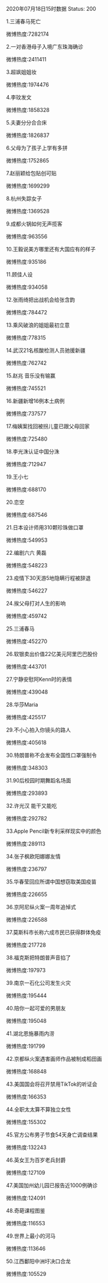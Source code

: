 2020年07月18日15时数据
Status: 200

1.三浦春马死亡

微博热度:7282174

2.一对香港母子入境广东珠海确诊

微博热度:2411411

3.超飒姐姐妆

微博热度:1974476

4.李玟发文

微博热度:1858328

5.夫妻分分合合床

微博热度:1826837

6.父母为了孩子上学有多拼

微博热度:1752865

7.赵丽颖给包贴创可贴

微博热度:1699299

8.杭州失踪女子

微博热度:1369528

9.成都火锅如何无声揽客

微博热度:963556

10.王毅说美方哪里还有大国应有的样子

微博热度:935186

11.顾佳人设

微博热度:934058

12.张雨绮把出战机会给张含韵

微博热度:784472

13.乘风破浪的姐姐最初立意

微博热度:778315

14.武汉21名核酸检测人员驰援新疆

微博热度:762742

15.赵兆 音乐没有输赢

微博热度:745521

16.新疆新增16例本土病例

微博热度:737577

17.梅姨案找回被拐儿童已跟父母回家

微博热度:725480

18.李光洙认证中国分洙

微博热度:712947

19.王小七

微博热度:688170

20.恋空

微博热度:687546

21.日本设计师用310颗珍珠做口罩

微博热度:549953

22.编剧六六 黄磊

微博热度:548223

23.疫情下30天游5地隐瞒行程被辞退

微博热度:546227

24.挨父母打对人生的影响

微博热度:459742

25.三浦春马

微博热度:452270

26.软银卖出价值22亿美元阿里巴巴股份

微博热度:443701

27.宁静安慰阿Kenn时的表情

微博热度:439048

28.华莎Maria

微博热度:425517

29.不小心拍入你镜头的路人

微博热度:405618

30.特朗普称不会发布全国性口罩强制令

微博热度:348303

31.90后校园时期舞蹈名场面

微博热度:293893

32.许光汉 能干又能吃

微博热度:292782

33.Apple Pencil新专利采样现实中的颜色

微博热度:289113

34.张子枫欧阳娜娜友情

微博热度:236797

35.华春莹回应所谓中国想窃取美国疫苗

微博热度:226655

36.京阿尼纵火案一周年追悼式

微博热度:226588

37.莫斯科市长称六成市民已获得群体免疫

微博热度:217728

38.福克斯把特朗普声音掐了

微博热度:197973

39.南京一石化公司发生火灾

微博热度:195444

40.陪你一起可爱的男朋友

微博热度:195048

41.湖北恩施暴雨内涝

微博热度:191799

42.京都纵火案遇害画师作品被制成稻田画

微博热度:168848

43.美国国会将召开禁用TikTok的听证会

微博热度:166353

44.全职太太算不算独立女性

微博热度:155302

45.官方公布男子节食54天身亡调查结果

微博热度:132243

46.英女王为百岁老兵封爵

微博热度:127109

47.美国加州幼儿园已报告近1000例确诊

微博热度:124091

48.奇葩课程图鉴

微博热度:116553

49.世界上最小的河马

微博热度:113646

50.江西鄱阳中洲圩决口合龙

微博热度:105529

